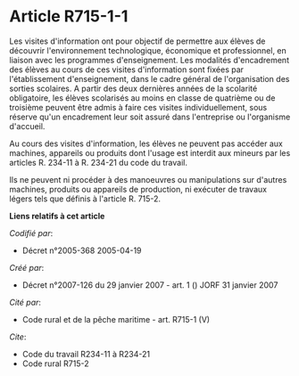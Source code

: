 # Article R715-1-1

Les visites d'information ont pour objectif de permettre aux élèves de découvrir l'environnement technologique, économique et
professionnel, en liaison avec les programmes d'enseignement. Les modalités d'encadrement des élèves au cours de ces visites
d'information sont fixées par l'établissement d'enseignement, dans le cadre général de l'organisation des sorties scolaires.
A partir des deux dernières années de la scolarité obligatoire, les élèves scolarisés au moins en classe de quatrième ou de
troisième peuvent être admis à faire ces visites individuellement, sous réserve qu'un encadrement leur soit assuré dans
l'entreprise ou l'organisme d'accueil.

Au cours des visites d'information, les élèves ne peuvent pas accéder aux machines, appareils ou produits dont l'usage est
interdit aux mineurs par les articles R. 234-11 à R. 234-21 du code du travail.

Ils ne peuvent ni procéder à des manoeuvres ou manipulations sur d'autres machines, produits ou appareils de production, ni
exécuter de travaux légers tels que définis à l'article R. 715-2.

**Liens relatifs à cet article**

_Codifié par_:

  - Décret n°2005-368 2005-04-19

_Créé par_:

  - Décret n°2007-126 du 29 janvier 2007 - art. 1 () JORF 31 janvier 2007

_Cité par_:

  - Code rural et de la pêche maritime - art. R715-1 (V)

_Cite_:

  - Code du travail R234-11 à R234-21
  - Code rural R715-2
